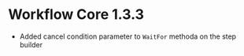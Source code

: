 # Workflow Core 1.3.3

* Added  cancel condition parameter to `WaitFor` methoda on the step builder
